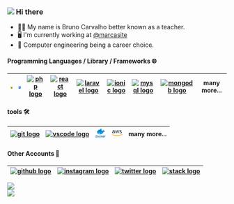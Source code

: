 ### <img src="https://github.com/TheDudeThatCode/TheDudeThatCode/blob/master/Assets/Hi.gif" width="19px"> Hi there 

- 👨‍💻 My name is Bruno Carvalho better known as a teacher.
- 🖥 I'm currently working at [@marcasite](https://www.marcasite.com.br/)
- 🔭 Computer engineering being a career choice.

#### Programming Languages / Library / Frameworks 🌐

| [<img src="https://raw.githubusercontent.com/github/explore/80688e429a7d4ef2fca1e82350fe8e3517d3494d/topics/javascript/javascript.png" alt="js logo" width="24">](https://developer.mozilla.org/en-US/docs/Web/JavaScript)  | [<img src="https://raw.githubusercontent.com/github/explore/80688e429a7d4ef2fca1e82350fe8e3517d3494d/topics/typescript/typescript.png" alt="ts logo" width="24">](https://www.typescriptlang.org/) |  [<img src="https://www.php.net/images/logos/php-logo.svg" alt="php logo" width="28">](https://www.php.net/) |  [<img src="https://clipground.com/images/react-logo-png-7.png" alt="react logo" width="28">](https://reactjs.org/) |  [<img src="https://www.designbust.com/download/168/png/laravel_icon256.png" alt="laravel logo" width="28">](https://laravel.com/) |  [<img src="https://www.softsuave.com/resources/images/2020/ionic/ionic.png" alt="ionic logo" width="28">](https://ionicframework.com/) |  [<img src="https://www.mysql.com/common/logos/logo-mysql-170x115.png" alt="mysql logo" width="28">](https://www.mysql.com/) |  [<img src="https://cdn.iconscout.com/icon/free/png-256/mongodb-3-1175138.png" alt="mongodb logo" width="28">](https://www.mongodb.com/) | many more...
|---|---|---|---|---|---|---|---|---|

#### tools 🛠️

| [<img src="https://raw.githubusercontent.com/Delta456/Delta456/master/img/git.png" alt="git logo" width="24">](https://git-scm.com/) | [<img src="https://raw.githubusercontent.com/Delta456/Delta456/master/img/vscode.png" alt="vscode logo" width="24">](https://code.visualstudio.com/) | [<img src="https://raw.githubusercontent.com/github/explore/80688e429a7d4ef2fca1e82350fe8e3517d3494d/topics/docker/docker.png" alt="docker logo" width="24">](https://www.docker.com/) | [<img src="https://raw.githubusercontent.com/Delta456/Delta456/master/img/aws.png" alt="aws logo" width="24">](https://aws.amazon.com/) | many more...
|---|---|---|---|---|

#### Other Accounts 📱

| [<img src="https://maxcdn.icons8.com/Share/icon/p1em/Logos/github1600.png" alt="github logo" width="34">](https://github.com/brunocarvalhs) | [<img src="https://image.flaticon.com/icons/png/512/174/174855.png" alt="instagram logo" width="24">](https://www.instagram.com/brunocarvalhs/) | [<img src="https://cdn2.iconfinder.com/data/icons/minimalism/512/twitter.png" alt="twitter logo" width="34">](https://twitter.com/brunocarvalhs) | [<img src="https://cdn2.iconfinder.com/data/icons/social-icons-33/128/Stack_Overflow-512.png" alt="stack logo" width="24">](https://stackoverflow.com/users/11430299/brunocarvalhs) |
|---|---|---|---|

<img width="390px" align="left" src="https://github-readme-stats.vercel.app/api/top-langs/?username=brunocarvalhs&hide=html&layout=compact&show_icons=true&theme=dark" />
<img width="420px" align="left" src="https://github-readme-stats.vercel.app/api?username=brunocarvalhs&show_icons=true&theme=dark" />
